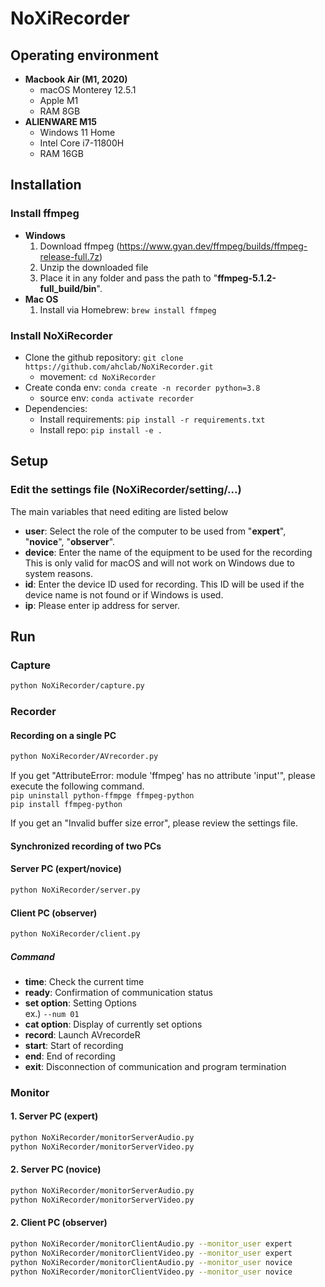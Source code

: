 # NoXiRecorder

## Operating environment
* **Macbook Air (M1, 2020)**
  - macOS Monterey 12.5.1
  - Apple M1
  - RAM 8GB
* **ALIENWARE M15**
  - Windows 11 Home
  - Intel Core i7-11800H
  - RAM 16GB

## Installation
### Install ffmpeg
* **Windows**
  1. Download ffmpeg (https://www.gyan.dev/ffmpeg/builds/ffmpeg-release-full.7z)
  2. Unzip the downloaded file
  3. Place it in any folder and pass the path to "**ffmpeg-5.1.2-full_build/bin**".
* **Mac OS**
  1. Install via Homebrew: `brew install ffmpeg`

### Install NoXiRecorder
* Clone the github repository: `git clone https://github.com/ahclab/NoXiRecorder.git`
  - movement: `cd NoXiRecorder`
* Create conda env: `conda create -n recorder python=3.8`
  - source env: `conda activate recorder`
* Dependencies: 
  * Install requirements: `pip install -r requirements.txt`
  * Install repo: `pip install -e .`

## Setup
### Edit the settings file (NoXiRecorder/setting/...)
The main variables that need editing are listed below
  - **user**: Select the role of the computer to be used from "**expert**", "**novice**", "**observer**".
  - **device**: Enter the name of the equipment to be used for the recording
This is only valid for macOS and will not work on Windows due to system reasons.
  - **id**: Enter the device ID used for recording.
This ID will be used if the device name is not found or if Windows is used.
  - **ip**: Please enter ip address for server.

## Run
### Capture
```bash
python NoXiRecorder/capture.py
```

### Recorder
#### Recording on a single PC
```bash
python NoXiRecorder/AVrecorder.py
```
If you get "AttributeError: module 'ffmpeg' has no attribute 'input'", please execute the following command.  
`pip uninstall python-ffmpge ffmpeg-python`  
`pip install ffmpeg-python`

If you get an "Invalid buffer size error", please review the settings file.

#### Synchronized recording of two PCs
#### Server PC (expert/novice)
```bash
python NoXiRecorder/server.py
```

#### Client PC (observer)
```bash
python NoXiRecorder/client.py
```

##### Command
  - **time**: Check the current time
  - **ready**: Confirmation of communication status
  - **set option**: Setting Options  
    ex.) `--num 01`
  - **cat option**: Display of currently set options
  - **record**: Launch AVrecordeR
  - **start**: Start of recording
  - **end**: End of recording
  - **exit**: Disconnection of communication and program termination

### Monitor
#### 1. Server PC (expert)
```bash
python NoXiRecorder/monitorServerAudio.py
python NoXiRecorder/monitorServerVideo.py
```

#### 2. Server PC (novice)
```bash
python NoXiRecorder/monitorServerAudio.py
python NoXiRecorder/monitorServerVideo.py
```

#### 2. Client PC (observer)
```bash
python NoXiRecorder/monitorClientAudio.py --monitor_user expert
python NoXiRecorder/monitorClientVideo.py --monitor_user expert
python NoXiRecorder/monitorClientAudio.py --monitor_user novice
python NoXiRecorder/monitorClientVideo.py --monitor_user novice
```